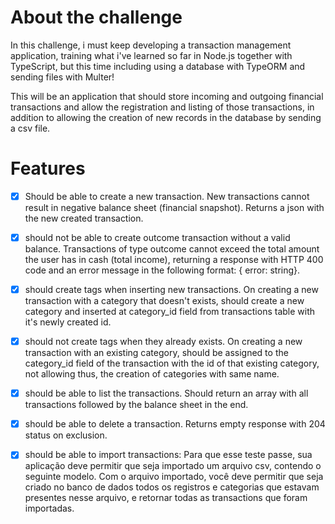 # About the challenge

In this challenge, i must keep developing a transaction management application, training what i've  learned so far in Node.js together with TypeScript, but this time including using a database with TypeORM and sending files with Multer!

This will be an application that should store incoming and outgoing financial transactions and allow the registration and listing of those transactions, in addition to allowing the creation of new records in the database by sending a csv file.

# Features

- [X] Should be able to create a new transaction. New transactions cannot result in negative balance sheet (financial snapshot). Returns a json with the new created transaction.

- [X] should not be able to create outcome transaction without a valid balance. Transactions of type outcome cannot exceed the total amount the user has in cash (total income), returning a response with HTTP 400 code and an error message in the following format: { error: string}.

- [X] should create tags when inserting new transactions. On creating a new transaction with a category that doesn't exists, should create a new category and inserted at category_id field from transactions table with it's newly created id.

- [X] should not create tags when they already exists. On creating a new transaction with an existing category, should be assigned to the category_id field of the transaction with the id of that existing category, not allowing thus, the creation of categories with same name.

- [X] should be able to list the transactions. Should return an array with all transactions followed by the balance sheet in the end.

- [X] should be able to delete a transaction. Returns empty response with 204 status on exclusion.

- [X] should be able to import transactions: Para que esse teste passe, sua aplicação deve permitir que seja importado um arquivo csv, contendo o seguinte modelo. Com o arquivo importado, você deve permitir que seja criado no banco de dados todos os registros e categorias que estavam presentes nesse arquivo, e retornar todas as transactions que foram importadas.
